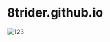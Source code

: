 # 8trider.github.io
![123](https://github.com/8trider/8trider.github.io/assets/135206912/044e0855-8e41-47fb-bdc7-b862f9c4b794)
